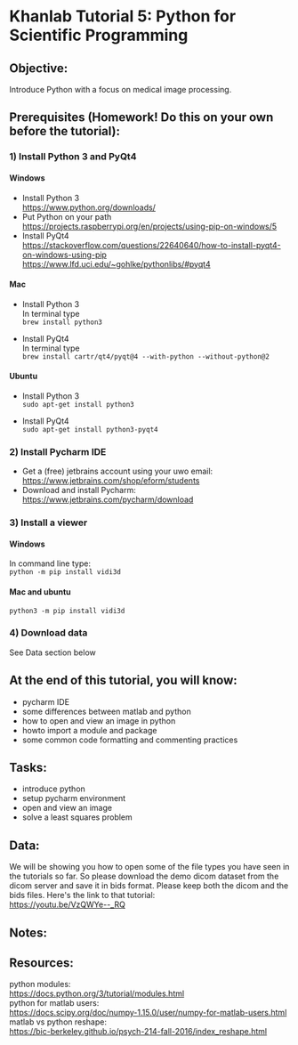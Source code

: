 # Khanlab Tutorial 5: Python for Scientific Programming

## Objective:
Introduce Python with a focus on medical image processing.  

## Prerequisites (Homework! Do this on your own before the tutorial):

### 1) Install Python 3 and PyQt4
#### Windows
* Install Python 3  
https://www.python.org/downloads/
* Put Python on your path  
https://projects.raspberrypi.org/en/projects/using-pip-on-windows/5
* Install PyQt4  
https://stackoverflow.com/questions/22640640/how-to-install-pyqt4-on-windows-using-pip
https://www.lfd.uci.edu/~gohlke/pythonlibs/#pyqt4

#### Mac
* Install Python 3  
In terminal type  
```brew install python3```

* Install PyQt4  
In terminal type  
```brew install cartr/qt4/pyqt@4 --with-python --without-python@2```

#### Ubuntu
* Install Python 3  
```sudo apt-get install python3```

* Install PyQt4  
```sudo apt-get install python3-pyqt4```

### 2) Install Pycharm IDE
* Get a (free) jetbrains account using your uwo email:  
https://www.jetbrains.com/shop/eform/students
* Download and install Pycharm:  
https://www.jetbrains.com/pycharm/download

### 3) Install a viewer  
#### Windows
In command line type:  
```python -m pip install vidi3d```
#### Mac and ubuntu
```python3 -m pip install vidi3d```

### 4) Download data  
See Data section below

## At the end of this tutorial, you will know:
* pycharm IDE  
* some differences between matlab and python  
* how to open and view an image in python  
* howto import a module and package  
* some common code formatting and commenting practices  

## Tasks:
* introduce python  
* setup pycharm environment  
* open and view an image  
* solve a least squares problem  

## Data:  
We will be showing you how to open some of the file types you have seen in the tutorials so far.  So please download the demo dicom dataset from the dicom server and save it in bids format.  Please keep both the dicom and the bids files.  Here's the link to that tutorial:  
https://youtu.be/VzQWYe--_RQ  



## Notes:

## Resources:
python modules:  
https://docs.python.org/3/tutorial/modules.html  
python for matlab users:  
https://docs.scipy.org/doc/numpy-1.15.0/user/numpy-for-matlab-users.html  
matlab vs python reshape:  
https://bic-berkeley.github.io/psych-214-fall-2016/index_reshape.html

